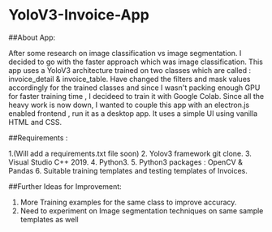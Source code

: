 # YoloV3-Invoice-App

##About App:

After some research on image classification vs image segmentation. I decided to go with the faster approach which was image classification. This app uses a YoloV3 architecture trained on two classes which are called : invoice_detail & invoice_table. Have changed the filters and mask values accordingly for the trained classes and since I wasn't packing enough GPU for faster training time , I decideed to train it with Google Colab. Since all the heavy work is now down, I wanted to couple this app with an electron.js enabled frontend , run it as a desktop app. It uses a simple UI using vanilla HTML and CSS.

##Requirements :

1.(Will add a requirements.txt file soon)
2. Yolov3 framework git clone.
3. Visual Studio C++ 2019.
4. Python3.
5. Python3 packages : OpenCV & Pandas 
6. Suitable training templates and testing templates of Invoices.

##Further Ideas for Improvement:

1. More Training examples for the same class to improve accuracy.
2. Need to experiment on Image segmentation techniques on same sample templates as well
